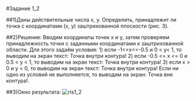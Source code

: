 #Задание 1_2

##1)Даны действительные числа x, y. Определить, принадлежит ли точка с координатами (x, y) заштрихованной плоскости (рис. 3).

##2)Решение:
Вводим координаты точек x и y, затем проверяем принадлежность точки с заданными координатами к заштрихованной области. Для этого задаём условия: 1) если -1<=x<=-0.5 и 0 < y< 1, то выводим на экран текст: Точка внутри контура! 2) если -0.5 <= x <= 0 и 0.5 < y < 1, то выводим на экран текст: Точка внутри контура! 3) если x > 0 и y < 0, то выводим на экран текст: Точка внутри контура!
Если ни одно из условий не выполняется, то выводим на экран: Точка вне контура!.

##3)Окно результата:
![ris1_2](https://pp.vk.me/c629401/v629401727/8262/yJgSwTybVPk.jpg "ris1_2")
